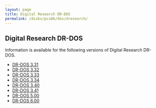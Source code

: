```yaml
---
layout: page
title: Digital Research DR-DOS
permalink: /disks/pcx86/dos/dresearch/
---
```


Digital Research DR-DOS
-----------------------

Information is available for the following versions of Digital Research DR-DOS.

* [DR-DOS 3.31](/disks/pcx86/dos/dresearch/3.31/)
* [DR-DOS 3.32](/disks/pcx86/dos/dresearch/3.32/)
* [DR-DOS 3.33](/disks/pcx86/dos/dresearch/3.33/)
* [DR-DOS 3.34](/disks/pcx86/dos/dresearch/3.34/)
* [DR-DOS 3.40](/disks/pcx86/dos/dresearch/3.40/)
* [DR-DOS 3.41](/disks/pcx86/dos/dresearch/3.41/)
* [DR-DOS 5.00](/disks/pcx86/dos/dresearch/5.00/)
* [DR-DOS 6.00](/disks/pcx86/dos/dresearch/6.00/)
